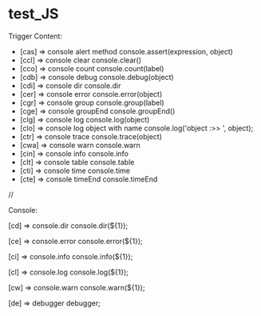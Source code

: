 # test_JS

Trigger Content:

- [cas] => console alert method console.assert(expression, object)
- [ccl] => console clear console.clear()
- [cco] => console count console.count(label)
- [cdb] => console debug console.debug(object)
- [cdi] => console dir console.dir
- [cer] => console error console.error(object)
- [cgr] => console group console.group(label)
- [cge] => console groupEnd console.groupEnd()
- [clg] => console log console.log(object)
- [clo] => console log object with name console.log('object :>> ', object);
- [ctr] => console trace console.trace(object)
- [cwa] => console warn console.warn
- [cin] => console info console.info
- [clt] => console table console.table
- [cti] => console time console.time
- [cte] => console timeEnd console.timeEnd

//

Console:

[cd] => console.dir console.dir(${1});

[ce] => console.error console.error(${1});

[ci] => console.info console.info(${1});

[cl] => console.log console.log(${1});

[cw] => console.warn console.warn(${1});

[de] => debugger debugger;
